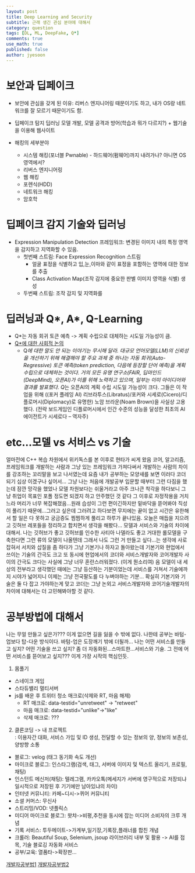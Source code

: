 ```yaml
---
layout: post
title: Deep Learning and Security
subtitle: 근래 생긴 관심 분야에 대해서
category: question
tags: [DL, ML, DeepFake, Q*]
comments: true
use_math: true
published: false
author: jyesoon
---
```

# 보안과 딥페이크
- 보안에 관심을 갖게 된 이유: 리버스 엔지니어링 때문이기도 하고, 내가 OS랑 네트워크를 잘 모르기 때문이기도 함.
- 딥페이크 탐지 딥러닝 모델 개발, 모델 공격과 방어(학습과 뭐가 다르지?) + 웹기술을 이용해 웹사이트

- 해킹의 세부분야
  - 시스템 해킹(포너블 Pwnable) - 하드웨어(펌웨어)까지 내려가나? 아니면 OS영역에서?
  - 리버스 엔지니어링
  - 웹 해킹
  - 포렌식(HDD)
  - 네트워크 해킹
  - 암호학

# 딥페이크 감지 기술와 딥러닝
- Expression Manipulation Detection 프레임워크: 변경된 이미지 내의 특정 영역을 감지하고 지역화할 수 있음.
  - 첫번째 스트림: Face Expression Recognition 스트림
    - 얼굴 표정을 식별하고 입,눈,이마와 같이 표정을 포함하는 영역에 대한 정보를 추출
    - Class Activation Map(조작 감지에 중요한 판별 이미지 영역을 식별) 생성
  - 두번째 스트림: 조작 감지 및 지역화를 


# 딥러닝과 Q*, A*, Q-Learning
- Q*는 자동 회귀 토큰 예측 -> 계획 수립으로 대체하는 시도일 가능성이 큼.
- [Q*에 대한 사회적 논의](https://www.technologyreview.kr/unpacking-the-hype-around-openais-rumored-new-q-model/)
  - Q*에 대한 말도 안 되는 이야기는 무시해 달라.
대규모 언어모델(LLM)의 신뢰성을 개선하기 위해 해결해야 할 주요 과제 중 하나는 자동 회귀(Auto-Regressive) 토큰 예측(token prediction, 다음에 등장할 단어 예측)을 계획 수립으로 대체하는 것이다.
거의 모든 유명 연구소(FAIR, 딥마인드(DeepMind), 오픈AI)가 이를 위해 노력하고 있으며, 일부는 이미 아이디어와 결과를 발표했다.
Q*는 오픈AI의 계획 수립 시도일 가능성이 크다. 그들은 이 작업을 위해 ((포커 플레잉 AI) 리브라투스(Libratus)/포커와 시세로(Cicero)/디플로머시(Diplomacy)로 유명한) 노암 브라운(Noam Brown)을 사실상 고용했다. (전략 보드게임인 디플로머시에서 인간 수준의 성능을 달성한 최초의 AI 에이전트가 시세로다 – 역자주)

# etc...모델 vs 서비스 vs 기술
얼마전에 C++ 복습 차원에서 위키독스를 본 이후로 현타가 씨게 왔음
코어, 알고리즘, 프레임워크를 개발하는 사람과 그냥 있는 프레임워크 가져다써서 개발하는 사람의 차이를 강조하는 꼬리말을 보고 나서였는데
요즘 내가 공부하는 모양새를 보면 이러다 코더 되기 십상 이겠구나 싶어서...
그냥 나는 처음에 개발공부 입문할 때부터 그런 다짐을 했는데 잠깐 망각을 했었나 
모델 차원보다는 쉬울거라고 아주 크나큰 착각을 하다보니 그냥 취업이 목표인 포폴 정도면 되겠지 하고 안주했던 것 같다
그 이후로 자정작용을 거치느라 머리가 너무 복잡해졌음...원래 습성이 그런 편이긴하지만 밑바닥을 뜯어봐야 직성이 풀리기 때문에...그러고 싶은데 
그러려고 하다보면 무지에는 끝이 없고 시간은 유한해서 할 일은 다 못하고 궁금증도 찜찜하게 풀리고 하루가 끝나있음.
오늘은 매듭을 지으려고 깃허브 레포들을 정리하고 합치면서 생각을 해봤다... 모델과 서비스와 기술의 차이에 대해서.
나는 깃허브가 좋고 깃허브를 인수한 사티아 나델라도 좋고 거대한 롤모델을 구축한다면 그런 류의 모델이 나올텐데
그래서 나도 그런 거 만들고 싶다...는 생각에 사로잡혀서 서치와 삽질을 좀 하다가 그냥 기본기나 하자고 돌아왔는데
기본기와 현업에서 쓰이는 기술의 간극도 크고 또 동시에 현업에서의 코더와 서비스개발자와 코어개발자 사이의 간극도 크다는 사실에
그냥 너무 혼란스러워졌다. (이게 뭔소리여)
음 모델이 내 세상의 전부라고 생각했던 때에는 그냥 등산하는 기분이었는데
서비스를 거쳐서 기술에까지 시야가 넓어지니 이제는 그냥 전국팔도를 다 누벼야하는 기분...
확실히 기본기와 기술은 둘 다 잡고 가야하는게 맞고
코더는 그냥 논외고 서비스개발자와 코어기술개발자의 차이에 대해서는 더 고민해봐야할 것 같다.

# 공부방법에 대해서
나는 무얼 만들고 싶은가???
이게 없으면 길을 잃을 수 밖에 없다.
나한테 공부는 바텀-업보다 탑-다운 방식이다.
바텀-업은 도장깨기 밖에 더될까...
나는 어떤 서비스를 만들고 싶지? 어떤 기술을 쓰고 싶지? 좀 더 자동화된...스마트한...서비스와 기술.
그 전에 어떤 서비스를 뜯어보고 싶지??? 이게 가장 시작의 핵심인듯.

1. 몸풀기
- 스네이크 게임
- 스타듀밸리 멀티서버
- js를 배운 후 트위터 청소 매크로(삭제와 RT, 마음 해제)
  - RT 매크로: data-testid="unretweet" -> "retweet"
  - 마음 매크로: data-testid="unlike"->"like"
  - 삭제 매크로: ???

2. 클론코딩 -> 내 프로젝트  
: 이용자간 대화, 서비스 가입 및 ID 생성, 전달할 수 있는 정보의 양, 정보의 보존성, 양방향 소통  
- 블로그: velog (태그 동기화 속도 개선)  
- 마이크로 블로그: 인스타그램(검색, 태그, 서버에 이미지 및 텍스트 올리기, 프로필, 채팅)  
- 인스턴트 메신저(채팅): 텔레그램, 카카오톡(메세지가 서버에 영구적으로 저장되냐 일시적으로 저장된 후 기기에만 남아있냐의 차이)  
- 인터넷 커뮤니티: 카페~디시->퀴어 커뮤니티  
- 소셜 커머스: 무신사  
- 스트리밍/VOD: 넷플릭스  
- 미디어 마이크로 블로그: 왓챠->비평,추천을 동시에 잡는 미디어 소비자의 크루 개념  
- 기록 서비스: 투두메이트->가계부,일기장,기록장,플래너를 합친 개념  
- 크롤러: Beautiful Soup, Selenium, jsoup 라이브러리 내부 및 활용 -> AI를 접목, 기술 블로깅 자동화 서비스  
- 공부/교육: 열품타->확장판...  

[개발자공부법1](https://velog.io/@hope0206/%EA%B0%9C%EB%B0%9C%EC%9E%90-%EA%B3%B5%EB%B6%80-%EC%96%B4%EB%96%BB%EA%B2%8C-%ED%95%B4%EC%95%BC%ED%95%98%EB%82%98%EC%9A%94)
[개발자공부법2](https://velog.io/@city7310/%EB%82%B4%EA%B0%80-%EA%B3%B5%EB%B6%80%ED%95%98%EB%8A%94-%EB%B0%A9%EC%8B%9D)